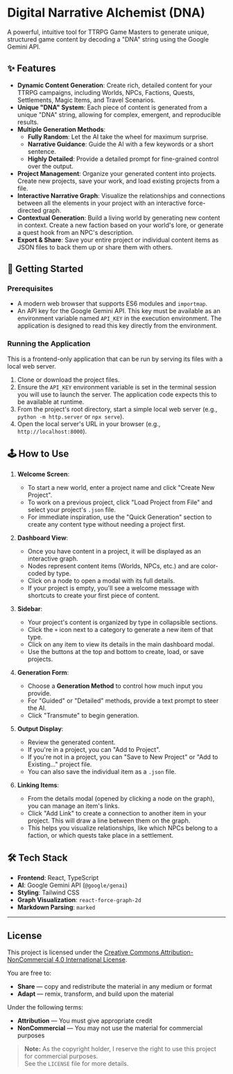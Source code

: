 # Digital Narrative Alchemist (DNA)

A powerful, intuitive tool for TTRPG Game Masters to generate unique, structured game content by decoding a "DNA" string using the Google Gemini API.

## ✨ Features

*   **Dynamic Content Generation**: Create rich, detailed content for your TTRPG campaigns, including Worlds, NPCs, Factions, Quests, Settlements, Magic Items, and Travel Scenarios.
*   **Unique "DNA" System**: Each piece of content is generated from a unique "DNA" string, allowing for complex, emergent, and reproducible results.
*   **Multiple Generation Methods**:
    *   **Fully Random**: Let the AI take the wheel for maximum surprise.
    *   **Narrative Guidance**: Guide the AI with a few keywords or a short sentence.
    *   **Highly Detailed**: Provide a detailed prompt for fine-grained control over the output.
*   **Project Management**: Organize your generated content into projects. Create new projects, save your work, and load existing projects from a file.
*   **Interactive Narrative Graph**: Visualize the relationships and connections between all the elements in your project with an interactive force-directed graph.
*   **Contextual Generation**: Build a living world by generating new content in context. Create a new faction based on your world's lore, or generate a quest hook from an NPC's description.
*   **Export & Share**: Save your entire project or individual content items as JSON files to back them up or share them with others.

## 🚀 Getting Started

### Prerequisites

*   A modern web browser that supports ES6 modules and `importmap`.
*   An API key for the Google Gemini API. This key must be available as an environment variable named `API_KEY` in the execution environment. The application is designed to read this key directly from the environment.

### Running the Application

This is a frontend-only application that can be run by serving its files with a local web server.

1.  Clone or download the project files.
2.  Ensure the `API_KEY` environment variable is set in the terminal session you will use to launch the server. The application code expects this to be available at runtime.
3.  From the project's root directory, start a simple local web server (e.g., `python -m http.server` or `npx serve`).
4.  Open the local server's URL in your browser (e.g., `http://localhost:8000`).

## 🕹️ How to Use

1.  **Welcome Screen**:
    *   To start a new world, enter a project name and click "Create New Project".
    *   To work on a previous project, click "Load Project from File" and select your project's `.json` file.
    *   For immediate inspiration, use the "Quick Generation" section to create any content type without needing a project first.

2.  **Dashboard View**:
    *   Once you have content in a project, it will be displayed as an interactive graph.
    *   Nodes represent content items (Worlds, NPCs, etc.) and are color-coded by type.
    *   Click on a node to open a modal with its full details.
    *   If your project is empty, you'll see a welcome message with shortcuts to create your first piece of content.

3.  **Sidebar**:
    *   Your project's content is organized by type in collapsible sections.
    *   Click the `+` icon next to a category to generate a new item of that type.
    *   Click on any item to view its details in the main dashboard modal.
    *   Use the buttons at the top and bottom to create, load, or save projects.

4.  **Generation Form**:
    *   Choose a **Generation Method** to control how much input you provide.
    *   For "Guided" or "Detailed" methods, provide a text prompt to steer the AI.
    *   Click "Transmute" to begin generation.

5.  **Output Display**:
    *   Review the generated content.
    *   If you're in a project, you can "Add to Project".
    *   If you're not in a project, you can "Save to New Project" or "Add to Existing..." project file.
    *   You can also save the individual item as a `.json` file.

6.  **Linking Items**:
    *   From the details modal (opened by clicking a node on the graph), you can manage an item's links.
    *   Click "Add Link" to create a connection to another item in your project. This will draw a line between them on the graph.
    *   This helps you visualize relationships, like which NPCs belong to a faction, or which quests take place in a settlement.

## 🛠️ Tech Stack

*   **Frontend**: React, TypeScript
*   **AI**: Google Gemini API (`@google/genai`)
*   **Styling**: Tailwind CSS
*   **Graph Visualization**: `react-force-graph-2d`
*   **Markdown Parsing**: `marked`

---

## **License**

This project is licensed under the [Creative Commons Attribution-NonCommercial 4.0 International License](http://creativecommons.org/licenses/by-nc/4.0/).

You are free to:
- **Share** — copy and redistribute the material in any medium or format  
- **Adapt** — remix, transform, and build upon the material  

Under the following terms:
- **Attribution** — You must give appropriate credit  
- **NonCommercial** — You may not use the material for commercial purposes  

> **Note:** As the copyright holder, I reserve the right to use this project for commercial purposes.  
> See the `LICENSE` file for more details.
